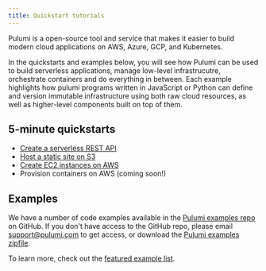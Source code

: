 ```yaml
---
title: Quickstart tutorials
---
```


<!-- LINKS: -->
[Pulumi examples repo]: https://github.com/pulumi/examples
<!-- END LINKS: -->

Pulumi is a open-source tool and service that makes it easier to build modern cloud applications on AWS, Azure, GCP, and Kubernetes.

In the quickstarts and examples below, you will see how Pulumi can be used to build serverless applications, manage low-level infrastrucutre, orchestrate containers and do everything in between. Each example highlights how pulumi programs written in JavaScript or Python can define and version immutable infrastructure using both raw cloud resources, as well as higher-level components built on top of them.

## 5-minute quickstarts

- [Create a serverless REST API](./aws-rest-api.html)
- [Host a static site on S3](./aws-s3-website.html)
- [Create EC2 instances on AWS](./aws-ec2.html)
- Provision containers on AWS (coming soon!)

## Examples

We have a number of code examples available in the [Pulumi examples repo] on GitHub. If you don't have access to the GitHub repo, please email [support@pulumi.com](mailto:support@pulumi.com) to get access, or download the [Pulumi examples zipfile](/examples/pulumi-examples.zip).

To learn more, check out the [featured example list](./examples).
